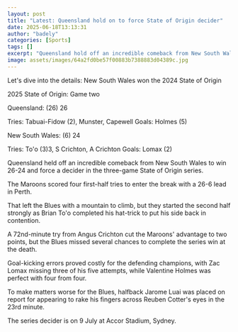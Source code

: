 ```yaml
---
layout: post
title: "Latest: Queensland hold on to force State of Origin decider"
date: 2025-06-18T13:13:31
author: "badely"
categories: [Sports]
tags: []
excerpt: "Queensland hold off an incredible comeback from New South Wales to win 26-24 and force a decider in the three-game State of Origin series."
image: assets/images/64a2fd0be57f00883b7388883d04389c.jpg
---
```


Let's dive into the details: New South Wales won the 2024 State of Origin

2025 State of Origin: Game two

Queensland: (26) 26

Tries: Tabuai-Fidow (2), Munster, Capewell Goals: Holmes (5)

New South Wales: (6) 24

Tries: To'o (3)3, S Crichton, A Crichton Goals: Lomax (2)

Queensland held off an incredible comeback from New South Wales to win 26-24 and force a decider in the three-game State of Origin series.

The Maroons scored four first-half tries to enter the break with a 26-6 lead in Perth.

That left the Blues with a mountain to climb, but they started the second half strongly as Brian To'o completed his hat-trick to put his side back in contention.

A 72nd-minute try from Angus Crichton cut the Maroons' advantage to two points, but the Blues missed several chances to complete the series win at the death.

Goal-kicking errors proved costly for the defending champions, with Zac Lomax missing three of his five attempts, while Valentine Holmes was perfect with four from four.

To make matters worse for the Blues, halfback Jarome Luai was placed on report for appearing to rake his fingers across Reuben Cotter's eyes in the 23rd minute.

The series decider is on 9 July at Accor Stadium, Sydney.

